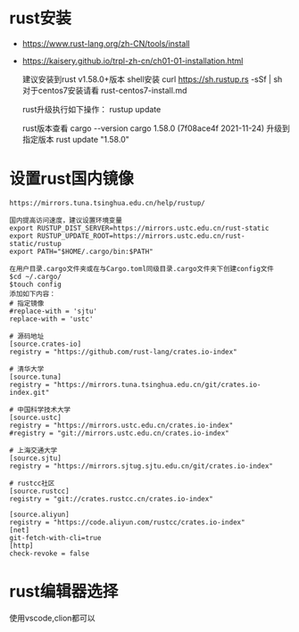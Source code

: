 # rust安装
- https://www.rust-lang.org/zh-CN/tools/install
- https://kaisery.github.io/trpl-zh-cn/ch01-01-installation.html

    建议安装到rust v1.58.0+版本
    shell安装
    curl https://sh.rustup.rs -sSf | sh
    对于centos7安装请看 rust-centos7-install.md
    
    rust升级执行如下操作：
    rustup update
    
    rust版本查看
    cargo --version
    cargo 1.58.0 (7f08ace4f 2021-11-24)
    升级到指定版本 rust update "1.58.0"

# 设置rust国内镜像
    https://mirrors.tuna.tsinghua.edu.cn/help/rustup/

	国内提高访问速度，建议设置环境变量 
    export RUSTUP_DIST_SERVER=https://mirrors.ustc.edu.cn/rust-static
    export RUSTUP_UPDATE_ROOT=https://mirrors.ustc.edu.cn/rust-static/rustup
    export PATH="$HOME/.cargo/bin:$PATH"

	在用户目录.cargo文件夹或在与Cargo.toml同级目录.cargo文件夹下创建config文件
	$cd ~/.cargo/
	$touch config
	添加如下内容：
	# 指定镜像
    #replace-with = 'sjtu'
    replace-with = 'ustc'
    
    # 源码地址
    [source.crates-io]
    registry = "https://github.com/rust-lang/crates.io-index"
    
    # 清华大学
    [source.tuna]
    registry = "https://mirrors.tuna.tsinghua.edu.cn/git/crates.io-index.git"
    
    # 中国科学技术大学
    [source.ustc]
    registry = "https://mirrors.ustc.edu.cn/crates.io-index"
    #registry = "git://mirrors.ustc.edu.cn/crates.io-index"
    
    # 上海交通大学
    [source.sjtu]
    registry = "https://mirrors.sjtug.sjtu.edu.cn/git/crates.io-index"
    
    # rustcc社区
    [source.rustcc]
    registry = "git://crates.rustcc.cn/crates.io-index"
    
    [source.aliyun]
    registry = "https://code.aliyun.com/rustcc/crates.io-index"
    [net]
    git-fetch-with-cli=true
    [http]
    check-revoke = false

# rust编辑器选择
使用vscode,clion都可以
